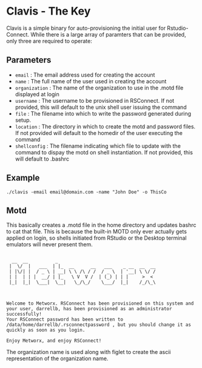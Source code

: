 # Clavis - The Key

Clavis is a simple binary for auto-provisioning the initial user for Rstudio-Connect. While there is a large array of paramters that can be provided, only three are required to operate:

## Parameters

* `email` : The email address used for creating the account
* `name` : The full name of the user used in creating the account
* `organization` : The name of the organization to use in the .motd file displayed at login
* `username` : The username to be provisioned in RSConnect. If not provided, this will default to the unix shell user issuing the command
* `file` : The filename into which to write the password generated during setup. 
* `location` : The directory in which to create the motd and password files. If not provided will default to the homedir of the user executing the command
* `shellconfig` : The filename indicating which file to update with the command to dispay the motd on shell instantiation. If not provided, this will default to .bashrc


## Example

```
./clavis -email email@domain.com -name "John Doe" -o ThisCo
```


## Motd
This basically creates a .motd file in the home directory and updates bashrc to cat that file. This is because the built-in MOTD only ever actually gets applied on login, so shells initiated from RStudio or the Desktop terminal emulators will never present them. 

```

  __  __          _
 |  \/  |   ___  | |_  __      __   ___    _ __  __  __
 | |\/| |  / _ \ | __| \ \ /\ / /  / _ \  | '__| \ \/ /
 | |  | | |  __/ | |_   \ V  V /  | (_) | | |     >  <
 |_|  |_|  \___|  \__|   \_/\_/    \___/  |_|    /_/\_\



Welcome to Metworx. RSConnect has been provisioned on this system and your user, darrellb, has been provisioned as an administrator successfully!
Your RSConnect password has been written to /data/home/darrellb/.rsconnectpassword , but you should change it as quickly as soon as you login.

Enjoy Metworx, and enjoy RSConnect!
```

The organization name is used along with figlet to create the ascii representation of the organization name.